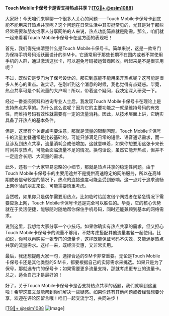**Touch Mobile卡保号卡是否支持热点共享？[[TG💪+ @esim1088](https://t.me/s/esim1088)]**

大家好！今天咱们来聊聊一个很多人关心的问题——Touch Mobile卡保号卡到底能不能用来开热点共享呢？这个问题在日常生活中其实挺常见的，尤其是对于那些经常需要和朋友或家人分享网络的人来说，热点功能简直就是刚需。那么，咱们就一起来看看Touch Mobile卡保号卡在这方面的表现吧！

首先，我们得先搞清楚什么是Touch Mobile卡保号卡。简单来说，这是一款专门为保持手机号码活跃而设计的SIM卡。它通常用于那些长期不在国内或者不常使用手机的人群，通过激活这张卡，可以避免号码被运营商回收。听起来是不是很实用呢？

不过，既然它是专门为了保号设计的，那它到底能不能用来开热点呢？这可能是很多人关心的重点。说实话，在刚听到这个消息的时候，我也觉得有点疑惑。毕竟，热点共享可是个耗流量的大户啊！所以，带着这个疑问，我决定深入研究一下。

经过一番查阅资料和咨询专业人士后，我发现Touch Mobile卡保号卡在理论上是支持热点共享的。为什么这么说呢？因为它的主要功能之一就是维持号码的有效性，而维持号码有效性就需要有一定的流量消耗。因此，从技术层面上讲，它确实具备了开热点的基本条件。

但是，这里有个关键点需要注意，那就是流量的限制问题。Touch Mobile卡保号卡的流量套餐通常是比较基础的，可能只够满足日常的短信、语音通话需求，而一旦涉及到热点共享，流量消耗会成倍增加。这就意味着，如果你想要用这张卡来长时间共享热点，可能会面临流量不足的情况。换句话说，虽然它能开热点，但并不一定适合长期、大流量的需求。

此外，还有一个大家容易忽略的小细节，那就是热点共享的稳定性问题。由于Touch Mobile卡保号卡的主要用途并不是提供高速稳定的网络服务，所以在高峰期或者信号较差的情况下，热点的连接速度可能会受到影响。这一点对于追求流畅上网体验的朋友来说，可能需要慎重考虑。

当然啦，如果你只是偶尔需要用热点，比如临时给朋友借个网或者在紧急情况下需要应急上网，Touch Mobile卡保号卡还是完全可以胜任的。毕竟，它的核心优势就在于灵活便捷，能够随时随地帮你保住手机号码，同时还能兼顾到基本的网络需求。

说到这里，我想给大家分享一个小技巧。如果你确实有热点共享的需求，但又担心Touch Mobile卡保号卡的流量不够用，不妨考虑搭配其他流量套餐一起使用。比如说，你可以再购买一张专门的流量卡，这样既能保证号码不失效，又能满足热点共享的流量需求。这样一来，既经济实惠，又非常实用。

最后，我还想提醒大家一句，选择合适的SIM卡非常重要。无论是Touch Mobile卡保号卡还是其他类型的SIM卡，都要根据自己的实际需求来挑选。如果只是为了保号，那就选专门的保号卡；如果需要更多流量支持，那就考虑更专业的流量卡。总之，适合自己才是最好的！

好了，关于Touch Mobile卡保号卡是否支持热点共享的话题，我们就聊到这里啦！希望这篇文章能帮到你们解决一些疑惑。如果你还有其他问题或者经验想要分享，欢迎在评论区留言哦！咱们一起交流学习，共同进步！

[[TG💪+ @esim1088](https://t.me/s/esim1088) ![Image](https://i.postimg.cc/4NQfJmqS/Snipaste-2025-05-13-00-14-12.png)]